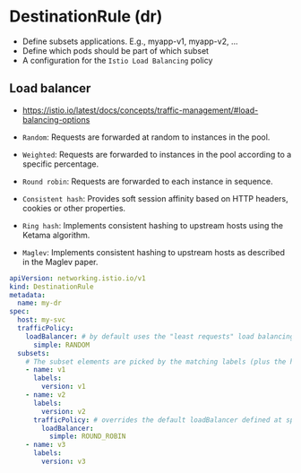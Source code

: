 # DestinationRule (dr)

- Define subsets applications. E.g., myapp-v1, myapp-v2, ...
- Define which pods should be part of which subset
- A configuration for the `Istio Load Balancing` policy

## Load balancer

- <https://istio.io/latest/docs/concepts/traffic-management/#load-balancing-options>

- `Random`: Requests are forwarded at random to instances in the pool.
- `Weighted`: Requests are forwarded to instances in the pool according to a specific percentage.
- `Round robin`: Requests are forwarded to each instance in sequence.
- `Consistent hash`: Provides soft session affinity based on HTTP headers, cookies or other properties.
- `Ring hash`: Implements consistent hashing to upstream hosts using the Ketama algorithm.
- `Maglev`: Implements consistent hashing to upstream hosts as described in the Maglev paper.

```yaml
apiVersion: networking.istio.io/v1
kind: DestinationRule
metadata:
  name: my-dr
spec:
  host: my-svc
  trafficPolicy:
    loadBalancer: # by default uses the "least requests" load balancing policy
      simple: RANDOM
  subsets:
    # The subset elements are picked by the matching labels (plus the host)
    - name: v1
      labels:
        version: v1
    - name: v2
      labels:
        version: v2
      trafficPolicy: # overrides the default loadBalancer defined at spec.trafficPolicy
        loadBalancer:
          simple: ROUND_ROBIN
    - name: v3
      labels:
        version: v3
```
